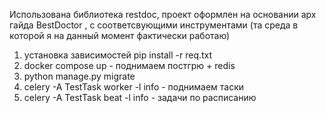 Использована библиотека restdoc, проект оформлен на основании арх гайда BestDoctor , с соответсвующими инструментами (та среда в которой я на данный момент фактически работаю)

1) установка зависимостей pip install -r req.txt
2) docker compose up - поднимаем постгрю + redis
3) python manage.py migrate
4) celery -A TestTask worker -l info - поднимаем таски
5) celery -A TestTask beat -l info - задачи по расписанию



